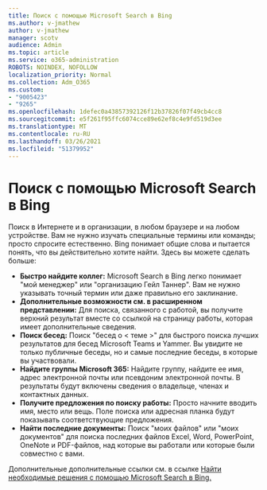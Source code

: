 ```yaml
---
title: Поиск с помощью Microsoft Search в Bing
ms.author: v-jmathew
author: v-jmathew
manager: scotv
audience: Admin
ms.topic: article
ms.service: o365-administration
ROBOTS: NOINDEX, NOFOLLOW
localization_priority: Normal
ms.collection: Adm_O365
ms.custom:
- "9005423"
- "9265"
ms.openlocfilehash: 1defec0a43857392126f12b37826f07f49cb4cc8
ms.sourcegitcommit: e5f261f95ffc6074cce89e62ef8c4e9fd519d3ee
ms.translationtype: MT
ms.contentlocale: ru-RU
ms.lasthandoff: 03/26/2021
ms.locfileid: "51379952"
---
```

# <a name="find-what-you-need-with-microsoft-search-in-bing"></a>Поиск с помощью Microsoft Search в Bing

Поиск в Интернете и в организации, в любом браузере и на любом устройстве. Вам не нужно изучать специальные термины или команды; просто спросите естественно. Bing понимает общие слова и пытается понять, что вы действительно хотите найти. Здесь вы можете сделать больше:

- **Быстро найдите коллег:** Microsoft Search в Bing легко понимает "мой менеджер" или "организацию Гейл Таннер". Вам не нужно указывать точный термин или даже правильно его заклинание.
- **Дополнительные возможности см. в расширенном представлении:** Для поиска, связанного с работой, вы получите верхний результат вместе со ссылкой на страницу работы, которая имеет дополнительные сведения.
- **Поиск бесед:** Поиск "бесед о < теме >" для быстрого поиска лучших результатов для бесед Microsoft Teams и Yammer. Вы увидите не только публичные беседы, но и самые последние беседы, в которые вы участвовали.
- **Найдите группы Microsoft 365:** Найдите группу, найдите ее имя, адрес электронной почты или псевдоним электронной почты. В результаты будут включены сведения о владельце, членах и контактных данных.
- **Получите предложения по поиску работы:** Просто начните вводить имя, место или вещь. Поле поиска или адресная планка будут показывать соответствующие предложения.
- **Найти последние документы:** Поиск "моих файлов" или "моих документов" для поиска последних файлов Excel, Word, PowerPoint, OneNote и PDF-файлов, над которые вы работали или которые были совместно с вами.

Дополнительные дополнительные ссылки см. в ссылке [Найти необходимые решения с помощью Microsoft Search в Bing.](https://go.microsoft.com/fwlink/?linkid=2149027)
